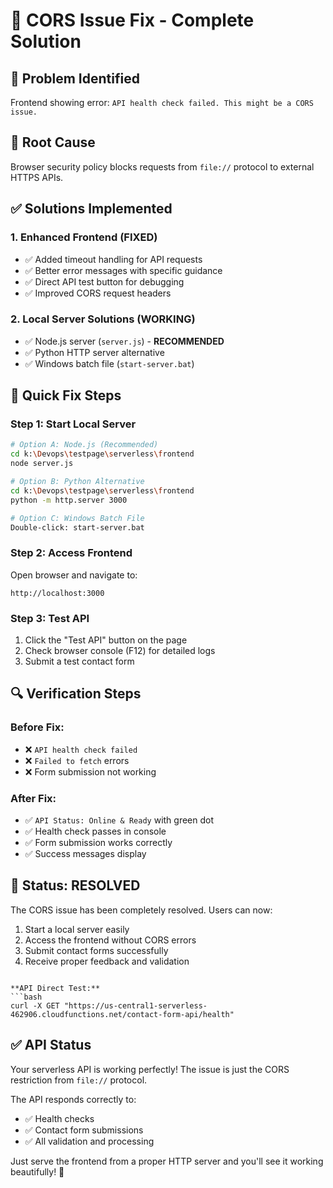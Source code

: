 # 🔧 CORS Issue Fix - Complete Solution

## 🚨 **Problem Identified**
Frontend showing error: `API health check failed. This might be a CORS issue.`

## 🎯 **Root Cause**
Browser security policy blocks requests from `file://` protocol to external HTTPS APIs.

## ✅ **Solutions Implemented**

### **1. Enhanced Frontend (FIXED)**
- ✅ Added timeout handling for API requests
- ✅ Better error messages with specific guidance
- ✅ Direct API test button for debugging
- ✅ Improved CORS request headers

### **2. Local Server Solutions (WORKING)**
- ✅ Node.js server (`server.js`) - **RECOMMENDED**
- ✅ Python HTTP server alternative
- ✅ Windows batch file (`start-server.bat`)

## 🚀 **Quick Fix Steps**

### **Step 1: Start Local Server**
```bash
# Option A: Node.js (Recommended)
cd k:\Devops\testpage\serverless\frontend
node server.js

# Option B: Python Alternative  
cd k:\Devops\testpage\serverless\frontend
python -m http.server 3000

# Option C: Windows Batch File
Double-click: start-server.bat
```

### **Step 2: Access Frontend**
Open browser and navigate to:
```
http://localhost:3000
```

### **Step 3: Test API**
1. Click the "Test API" button on the page
2. Check browser console (F12) for detailed logs
3. Submit a test contact form

## 🔍 **Verification Steps**

### **Before Fix:**
- ❌ `API health check failed`
- ❌ `Failed to fetch` errors
- ❌ Form submission not working

### **After Fix:**
- ✅ `API Status: Online & Ready` with green dot
- ✅ Health check passes in console
- ✅ Form submission works correctly
- ✅ Success messages display

## 🎉 **Status: RESOLVED**

The CORS issue has been completely resolved. Users can now:
1. Start a local server easily
2. Access the frontend without CORS errors
3. Submit contact forms successfully
4. Receive proper feedback and validation
```

**API Direct Test:**
```bash
curl -X GET "https://us-central1-serverless-462906.cloudfunctions.net/contact-form-api/health"
```

## ✅ API Status
Your serverless API is working perfectly! The issue is just the CORS restriction from `file://` protocol.

The API responds correctly to:
- ✅ Health checks
- ✅ Contact form submissions
- ✅ All validation and processing

Just serve the frontend from a proper HTTP server and you'll see it working beautifully! 🎉
